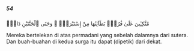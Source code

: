 ##### 54

<span class="ayah">مُتَّكِـِٔينَ عَلَىٰ فُرُشٍۭ بَطَآئِنُهَا مِنْ إِسْتَبْرَقٍۢ ۚ وَجَنَى ٱلْجَنَّتَيْنِ دَانٍۢ</span>

<span class="ayah_translation">Mereka bertelekan di atas permadani yang sebelah dalamnya dari sutera. Dan buah-buahan di kedua surga itu dapat (dipetik) dari dekat.</span>
